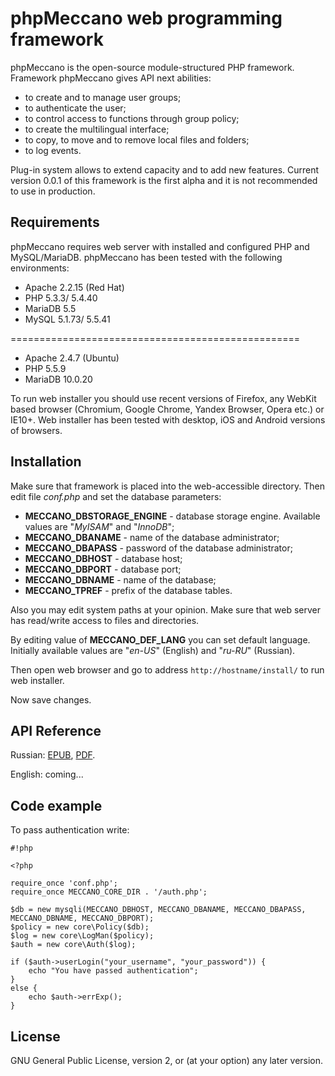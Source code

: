# phpMeccano web programming framework #

phpMeccano is the open-source module-structured PHP framework. Framework phpMeccano gives API next abilities:

* to create and to manage user groups;
* to authenticate the user;
* to control access to functions through group policy;
* to create the multilingual interface;
* to copy, to move and to remove local files and folders;
* to log events.

Plug-in system allows to extend capacity and to add new features. Current version 0.0.1 of this framework is the first alpha and it is not recommended to use in production.

## Requirements ##

phpMeccano requires web server with installed and configured PHP and MySQL/MariaDB.
phpMeccano has been tested with the following environments:

* Apache 2.2.15 (Red Hat)
* PHP 5.3.3/ 5.4.40
* MariaDB 5.5
* MySQL 5.1.73/ 5.5.41

==================================================

* Apache 2.4.7 (Ubuntu)
* PHP 5.5.9
* MariaDB 10.0.20

To run web installer you should use recent versions of Firefox, any WebKit based browser (Chromium, Google Chrome, Yandex Browser, Opera etc.) or IE10+. Web installer has been tested with desktop, iOS and Android versions of browsers.

## Installation ##

Make sure that framework is placed into the web-accessible directory. Then edit file *conf.php* and set the database parameters:

* **MECCANO_DBSTORAGE_ENGINE** - database storage engine. Available values are "*MyISAM*" and "*InnoDB*";
* **MECCANO_DBANAME** - name of the database administrator;
* **MECCANO_DBAPASS** - password of the database administrator;
* **MECCANO_DBHOST** - database host;
* **MECCANO_DBPORT** - database port;
* **MECCANO_DBNAME** - name of the database;
* **MECCANO_TPREF** - prefix of the database tables.

Also you may edit system paths at your opinion. Make sure that web server has read/write access to files and directories.

By editing value of **MECCANO_DEF_LANG** you can set default language. Initially available values are "*en-US*" (English) and "*ru-RU*" (Russian).

Then open web browser and go to address ```http://hostname/install/``` to run web installer.

Now save changes.

## API Reference ##
Russian: [EPUB](https://bitbucket.org/azexmail/phpmeccano/downloads/phpmeccano_api_reference_russian.epub), [PDF](https://bitbucket.org/azexmail/phpmeccano/downloads/phpmeccano_api_reference_russian.pdf).

English: coming...

## Code example ##

To pass authentication write:


```
#!php

<?php

require_once 'conf.php';
require_once MECCANO_CORE_DIR . '/auth.php';

$db = new mysqli(MECCANO_DBHOST, MECCANO_DBANAME, MECCANO_DBAPASS, MECCANO_DBNAME, MECCANO_DBPORT);
$policy = new core\Policy($db);
$log = new core\LogMan($policy);
$auth = new core\Auth($log);

if ($auth->userLogin("your_username", "your_password")) {
    echo "You have passed authentication";
}
else {
    echo $auth->errExp();
}
```


## License ##

GNU General Public License, version 2, or (at your option) any later version.
